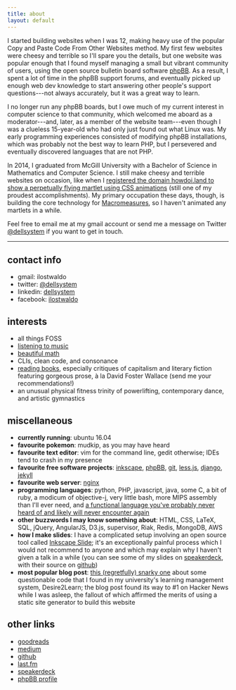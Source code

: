 ```yaml
---
title: about
layout: default
---
```


I started building websites when I was 12, making heavy use of the popular
Copy and Paste Code From Other Websites method. My first few websites were
cheesy and terrible so I'll spare you the details, but one website was popular
enough that I found myself managing a small but vibrant community of users,
using the open source bulletin board software [phpBB](http://phpbb.com). As a
result, I spent a lot of time in the phpBB support forums, and eventually
picked up enough web dev knowledge to start answering other people's support
questions---not always accurately, but it was a great way to learn.

I no longer run any phpBB boards, but I owe much of my current interest in
computer science to that community, which welcomed me aboard as a
moderator---and, later, as a member of the website team---even though I was a
clueless 15-year-old who had only just found out what Linux was. My early
programming experiences consisted of modifying phpBB installations, which was
probably not the best way to learn PHP, but I persevered and eventually
discovered languages that are not PHP.

In 2014, I graduated from McGill University with a Bachelor of Science in
Mathematics and Computer Science. I still make cheesy and terrible websites on
occasion, like when I [registered the domain howdoi.land to show a perpetually
flying martlet using CSS animations][howdoi.land] (still one of my proudest
accomplishments). My primary occupation these days, though, is building the
core technology for [Macromeasures], so I haven't animated any martlets in a
while.

Feel free to email me at my gmail account or send me a message on Twitter
[@dellsystem][twitter] if you want to get in touch.

***

<a name="contact"> </a>

contact info
------------

*	gmail: ilostwaldo
*	twitter: [@dellsystem][twitter]
*   linkedin: [dellsystem](http://www.linkedin.com/in/dellsystem)
*	facebook: [ilostwaldo](http://www.facebook.com/ilostwaldo)

interests
---------

* all things FOSS
* [listening to music][last.fm]
* [beautiful math](http://www.mathjax.org/ "♥")
* CLIs, clean code, and consonance
* [reading books][goodreads], especially critiques of capitalism
  and literary fiction featuring gorgeous prose, à la David Foster Wallace
  (send me your recommendations!)
* an unusual physical fitness trinity of powerlifting, contemporary dance, and
  artistic gymnastics

miscellaneous
-------------

* **currently running**: ubuntu 16.04
* **favourite pokemon**: mudkip, as you may have heard
* **favourite text editor**: vim for the command line, gedit otherwise; IDEs
  tend to crash in my presence
* **favourite free software projects**: [inkscape](http://www.inkscape.org),
  [phpBB](http://www.phpbb.com), [git](http://www.git-scm.com),
  [less.js](http://www.lesscss.org), [django](http://www.djangoproject.com),
  [jekyll](http://jekyllrb.com/)
* **favourite web server**: [nginx](http://www.nginx.org)
* **programming languages**: python, PHP, javascript, java, some C, a bit of
  ruby, a modicum of objective-j, very little bash, more MIPS assembly than
  I'll ever need, and [a functional language you've probably never heard of and
  likely will never encounter again](http://www.smlnj.org "pretty cool though")
* **other buzzwords I may know something about**: HTML, CSS, LaTeX, SQL, jQuery,
  AngularJS, D3.js, supervisor, Riak, Redis, MongoDB, AWS
* **how I make slides**: I have a complicated setup involving an
  open source tool called [Inkscape Slide]; it's an exceptionally painful process
  which I would not recommend to anyone and which may explain why I haven't
  given a talk in a while (you can see some of my slides on [speakerdeck], with
  their source on [github][slides])
* **most popular blog post**: [this (regretfully) snarky one][d2l] about some
  questionable code that I found in my university's learning management system,
  Desire2Learn; the blog post found its way to #1 on Hacker News while I was
  asleep, the fallout of which affirmed the merits of using a static site
  generator to build this website

other links
-----------

*	[goodreads]
*	[medium]
*	[github](https://www.github.com/dellsystem)
*	[last.fm][last.fm]
*	[speakerdeck]
*	[phpBB profile][phpbb]

[goodreads]: http://goodreads.com/dellsystem
[medium]: http://medium.com/@dellsystem
[Macromeasures]: http://macromeasures.com
[last.fm]: http://www.last.fm/user/dellsystem
[twitter]: http://www.twitter.com/#!/dellsystem
[phpbb]: https://www.phpbb.com/community/memberlist.php?mode=viewprofile&u=178433
[howdoi.land]: http://dellsystem.me/howdoi.land/
[slides]: https://github.com/dellsystem/slides
[speakerdeck]: https://speakerdeck.com/dellsystem
[d2l]: /posts/dont-do-drugs-kids
[Inkscape Slide]: https://github.com/abourget/inkscapeslide
